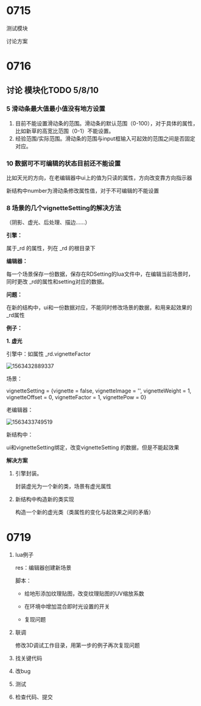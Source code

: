 # 0715

测试模块

讨论方案

# 0716

## 讨论 模块化TODO 5/8/10

### 5 滑动条最大值最小值没有地方设置

1. 目前不能设置滑动条的范围。滑动条的默认范围（0-100），对于具体的属性，比如新草的高宽比范围（0-1）不能设置。
2. 经验范围/实际范围。滑动条的范围与input框输入可起效的范围之间是否固定对应。



### 10 数据可不可编辑的状态目前还不能设置

比如天光的方向，在老编辑器中ui上的值为只读的属性，方向改变靠方向指示器

新结构中number为滑动条修改属性值，对于不可编辑的不能设置



### 8 场景的几个vignetteSetting的解决方法

（阴影、虚光、后处理、描边……）

**引擎：**

属于_rd 的属性，列在 _rd 的根目录下

**编辑器：**

每一个场景保存一份数据，保存在RDSetting的lua文件中，在编辑当前场景时，同时更改 _rd的属性和setting对应的数据。

**问题：**

在新的结构中，ui和一份数据对应，不能同时修改场景的数据，和用来起效果的 _rd属性



**例子：**

**1. 虚光**

引擎中：如属性 _rd.vignetteFactor

![1563432889337](C:\Users\admin\AppData\Roaming\Typora\typora-user-images\1563432889337.png)

场景：

vignetteSetting = {vignette = false, vignetteImage = '', vignetteWeight = 1, vignetteOffset = 0, vignetteFactor = 1, vignettePow = 0}

老编辑器：

![1563433749519](C:\Users\admin\AppData\Roaming\Typora\typora-user-images\1563433749519.png)

新结构中：

ui和vignetteSetting绑定，改变vignetteSetting 的数据，但是不能起效果



**解决方案**

1. 引擎封装。

   封装虚光为一个新的类，场景有虚光属性

2. 新结构中构造新的类实现

   构造一个新的虚光类（类属性的变化与起效果之间的矛盾）



# 0719

1. lua例子

   res：编辑器创建新场景

   脚本：

   - 给地形添加纹理贴图，改变纹理贴图的UV缩放系数

   - 在环境中增加混合即时光设置的开关

   - 复现问题

2. 联调

   修改3D调试工作目录，用第一步的例子再次复现问题

3. 找关键代码

4. 改bug

5. 测试

6. 检查代码、提交

